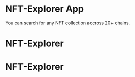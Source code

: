 # NFT-Explorer App

You can search for any NFT collection accross 20+ chains. 

# NFT-Explorer
# NFT-Explorer
